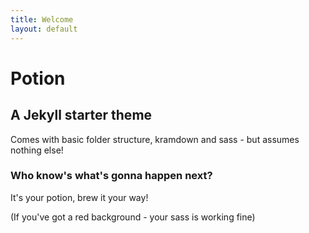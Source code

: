 ```yaml
---
title: Welcome
layout: default
---
```


# Potion

## A Jekyll starter theme

Comes with basic folder structure, kramdown and sass - but assumes nothing else!

### Who know's what's gonna happen next?

It's your potion, brew it your way!

(If you've got a red background - your sass is working fine)
